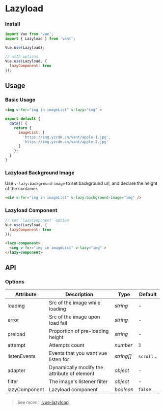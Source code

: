 # Lazyload

### Install

```js
import Vue from 'vue';
import { Lazyload } from 'vant';

Vue.use(Lazyload);

// with options
Vue.use(Lazyload, {
  lazyComponent: true
});
```

## Usage

### Basic Usage

```html
<img v-for="img in imageList" v-lazy="img" >
```

```js
export default {
  data() {
    return {
      imageList: [
        'https://img.yzcdn.cn/vant/apple-1.jpg',
        'https://img.yzcdn.cn/vant/apple-2.jpg'
      ]
    };
  }
}
```

### Lazyload Background Image

Use `v-lazy:background-image` to set background url, and declare the height of the container.

```html
<div v-for="img in imageList" v-lazy:background-image="img" />
```

### Lazyload Component

```js
// set `lazyComponent` option
Vue.use(Lazyload, {
  lazyComponent: true
});
```

```html
<lazy-component>
  <img v-for="img in imageList" v-lazy="img" >
</lazy-component>
```

## API

### Options

| Attribute | Description | Type | Default |
|------|------|------|------|
| loading | Src of the image while loading | *string* | - |
| error | Src of the image upon load fail | *string* | - |
| preload | Proportion of pre-loading height | *string* | - |
| attempt | Attempts count | *number* | `3` |
| listenEvents | Events that you want vue listen for | *string[]* | `scroll`... |
| adapter | Dynamically modify the attribute of element | *object* | - |
| filter | The image's listener filter | *object* | - |
| lazyComponent | Lazyload component | *boolean* | `false` |

> See more：[ vue-lazyload ](https://github.com/hilongjw/vue-lazyload)
